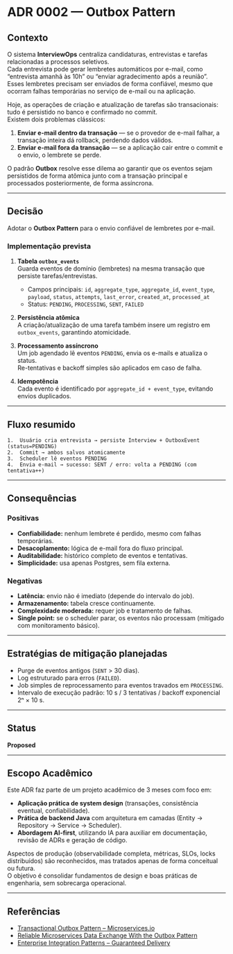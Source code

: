 # ADR 0002 — Outbox Pattern

## Contexto

O sistema **InterviewOps** centraliza candidaturas, entrevistas e tarefas relacionadas a processos seletivos.  
Cada entrevista pode gerar lembretes automáticos por e-mail, como “entrevista amanhã às 10h” ou “enviar agradecimento após a reunião”.  
Esses lembretes precisam ser enviados de forma confiável, mesmo que ocorram falhas temporárias no serviço de e-mail ou na aplicação.

Hoje, as operações de criação e atualização de tarefas são transacionais: tudo é persistido no banco e confirmado no commit.  
Existem dois problemas clássicos:

1. **Enviar e-mail dentro da transação** — se o provedor de e-mail falhar, a transação inteira dá rollback, perdendo dados válidos.  
2. **Enviar e-mail fora da transação** — se a aplicação cair entre o commit e o envio, o lembrete se perde.

O padrão **Outbox** resolve esse dilema ao garantir que os eventos sejam persistidos de forma atômica junto com a transação principal e processados posteriormente, de forma assíncrona.

---

## Decisão

Adotar o **Outbox Pattern** para o envio confiável de lembretes por e-mail.

### Implementação prevista

1. **Tabela `outbox_events`**  
   Guarda eventos de domínio (lembretes) na mesma transação que persiste tarefas/entrevistas.  
   - Campos principais: `id`, `aggregate_type`, `aggregate_id`, `event_type`, `payload`, `status`, `attempts`, `last_error`, `created_at`, `processed_at`
   - Status: `PENDING`, `PROCESSING`, `SENT`, `FAILED`

2. **Persistência atômica**  
   A criação/atualização de uma tarefa também insere um registro em `outbox_events`, garantindo atomicidade.

3. **Processamento assíncrono**  
   Um job agendado lê eventos `PENDING`, envia os e-mails e atualiza o status.  
   Re-tentativas e backoff simples são aplicados em caso de falha.

4. **Idempotência**  
   Cada evento é identificado por `aggregate_id + event_type`, evitando envios duplicados.

---

## Fluxo resumido
	1.	Usuário cria entrevista → persiste Interview + OutboxEvent (status=PENDING)
	2.	Commit → ambos salvos atomicamente
	3.	Scheduler lê eventos PENDING
	4.	Envia e-mail → sucesso: SENT / erro: volta a PENDING (com tentativa++)

   ---

## Consequências

### Positivas
- **Confiabilidade:** nenhum lembrete é perdido, mesmo com falhas temporárias.  
- **Desacoplamento:** lógica de e-mail fora do fluxo principal.  
- **Auditabilidade:** histórico completo de eventos e tentativas.  
- **Simplicidade:** usa apenas Postgres, sem fila externa.

### Negativas
- **Latência:** envio não é imediato (depende do intervalo do job).  
- **Armazenamento:** tabela cresce continuamente.  
- **Complexidade moderada:** requer job e tratamento de falhas.  
- **Single point:** se o scheduler parar, os eventos não processam (mitigado com monitoramento básico).

---

## Estratégias de mitigação planejadas
- Purge de eventos antigos (`SENT` > 30 dias).  
- Log estruturado para erros (`FAILED`).  
- Job simples de reprocessamento para eventos travados em `PROCESSING`.  
- Intervalo de execução padrão: 10 s / 3 tentativas / backoff exponencial 2ⁿ × 10 s.

---

## Status
**Proposed**

---

## Escopo Acadêmico

Este ADR faz parte de um projeto acadêmico de 3 meses com foco em:

- **Aplicação prática de system design** (transações, consistência eventual, confiabilidade).  
- **Prática de backend Java** com arquitetura em camadas (Entity → Repository → Service → Scheduler).  
- **Abordagem AI-first**, utilizando IA para auxiliar em documentação, revisão de ADRs e geração de código.  

Aspectos de produção (observabilidade completa, métricas, SLOs, locks distribuídos) são reconhecidos, mas tratados apenas de forma conceitual ou futura.  
O objetivo é consolidar fundamentos de design e boas práticas de engenharia, sem sobrecarga operacional.

---

## Referências
- [Transactional Outbox Pattern – Microservices.io](https://microservices.io/patterns/data/transactional-outbox.html)  
- [Reliable Microservices Data Exchange With the Outbox Pattern](https://debezium.io/blog/2019/02/19/reliable-microservices-data-exchange-with-the-outbox-pattern/)  
- [Enterprise Integration Patterns – Guaranteed Delivery](https://www.enterpriseintegrationpatterns.com/patterns/messaging/GuaranteedMessaging.html)